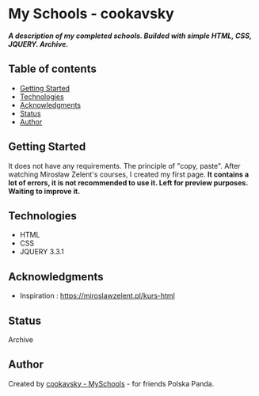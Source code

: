 # My Schools - cookavsky
**_A description of my completed schools. Builded with simple HTML, CSS, JQUERY. Archive._**

## Table of contents
* [Getting Started](#getting-started)
* [Technologies](#technologies)
* [Acknowledgments](#acknowledgments)
* [Status](#status)
* [Author](#author)

## Getting Started
It does not have any requirements. The principle of "copy, paste". After watching Mirosław Zelent's courses, I created my first page. **It contains a lot of errors, it is not recommended to use it. Left for preview purposes. Waiting to improve it.**

## Technologies
* HTML
* CSS
* JQUERY 3.3.1

## Acknowledgments
* Inspiration : https://miroslawzelent.pl/kurs-html

## Status
Archive

## Author
Created by [cookavsky - MySchools](https://www.schools.cookavsky.com/) - for friends Polska Panda.
